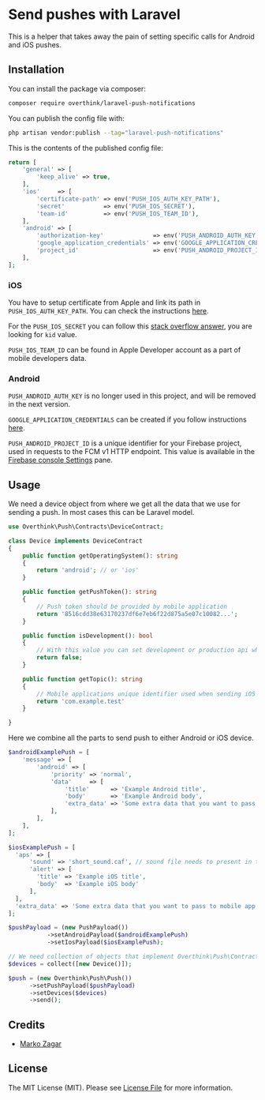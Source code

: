 # Send pushes with Laravel

This is a helper that takes away the pain of setting specific calls for Android and iOS pushes.

## Installation

You can install the package via composer:

```bash
composer require overthink/laravel-push-notifications
```

You can publish the config file with:

```bash
php artisan vendor:publish --tag="laravel-push-notifications"
```

This is the contents of the published config file:

```php
return [
    'general' => [
        'keep_alive' => true,
    ],
    'ios'     => [
        'certificate-path' => env('PUSH_IOS_AUTH_KEY_PATH'),
        'secret'           => env('PUSH_IOS_SECRET'),
        'team-id'          => env('PUSH_IOS_TEAM_ID'),
    ],
    'android' => [
        'authorization-key'              => env('PUSH_ANDROID_AUTH_KEY'),
        'google_application_credentials' => env('GOOGLE_APPLICATION_CREDENTIALS'),
        'project_id'                     => env('PUSH_ANDROID_PROJECT_ID'),
    ],
];
```
### iOS
You have to setup certificate from Apple and link its path in `PUSH_IOS_AUTH_KEY_PATH`. You can check the instructions [here](https://developer.apple.com/documentation/usernotifications/setting_up_a_remote_notification_server/establishing_a_certificate-based_connection_to_apns).

For the `PUSH_IOS_SECRET` you can follow this [stack overflow answer](https://stackoverflow.com/a/40301501), you are looking for `kid` value.

`PUSH_IOS_TEAM_ID` can be found in Apple Developer account as a part of mobile developers data.

### Android
`PUSH_ANDROID_AUTH_KEY` is no longer used in this project, and will be removed in the next version.

`GOOGLE_APPLICATION_CREDENTIALS` can be created if you follow instructions [here](https://developers.google.com/workspace/guides/create-credentials).

`PUSH_ANDROID_PROJECT_ID` is a unique identifier for your Firebase project, used in requests to the FCM v1 HTTP endpoint. This value is available in the [Firebase console Settings](https://console.firebase.google.com/project/_/settings/general) pane.

## Usage
We need a device object from where we get all the data that we use for sending a push. In most cases this can be Laravel model.
```php
use Overthink\Push\Contracts\DeviceContract;

class Device implements DeviceContract
{    
    public function getOperatingSystem(): string
    {
        return 'android'; // or 'ios'
    }

    public function getPushToken(): string
    {
        // Push token should be provided by mobile application
        return '8516cdd38e63170237df6e7eb6f22d875a5e07c10082...';
    }

    public function isDevelopment(): bool
    {
        // With this value you can set development or production api when sending iOS push
        return false;
    }

    public function getTopic(): string
    {
        // Mobile applications unique identifier used when sending iOS push 
        return 'com.example.test'
    }

}

```
Here we combine all the parts to send push to either Android or iOS device.

```php
$androidExamplePush = [
    'message' => [
        'android' => [
            'priority' => 'normal',
            'data'     => [
                'title'      => 'Example Android title',
                'body'       => 'Example Android body',
                'extra_data' => 'Some extra data that you want to pass to mobile app'
            ],
        ],
    ],
];

$iosExamplePush = [
  'aps' => [
      'sound' => 'short_sound.caf', // sound file needs to present in the app
      'alert' => [
        'title' => 'Example iOS title',
        'body'  => 'Example iOS body'
      ],
  ],
  'extra_data' => 'Some extra data that you want to pass to mobile app'
];

$pushPayload = (new PushPayload())
           ->setAndroidPayload($androidExamplePush)
           ->setIosPayload($iosExamplePush);

// We need collection of objects that implement Overthink\Push\Contracts\DeviceContract
$devices = collect([new Device()]);

$push = (new Overthink\Push\Push())
      ->setPushPayload($pushPayload)
      ->setDevices($devices)
      ->send();

```

## Credits

- [Marko Zagar](https://github.com/MarkoDevelop)

## License

The MIT License (MIT). Please see [License File](LICENSE.md) for more information.
